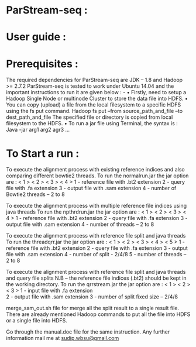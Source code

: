 # ParStream-seq :
# User guide :

# Prerequisites :

The required dependencies for ParStream-seq are JDK – 1.8 and Hadoop >= 2.7.2
ParStream-seq is tested to work under Ubuntu 14.04 and the important instructions to run it  are given below : -
    • Firstly, need to setup a Hadoop Single Node or multinode Cluster to store the data file into HDFS.
    • You can copy (upload) a file from the local filesystem to a specific HDFS using the fs put command.
	Hadoop fs put –from source_path_and_file –to dest_path_and_file
		The specified file or directory is copied from local filesystem to the HDFS.
    • To run a jar file using Terminal, the syntax is : 
		Java -jar <jar filename.jar> arg1 arg2 agr3 ...

# To Start a run :
To execute the alignment process with existing reference indices and also comparing different bowtie2 threads.
To run the normalrun.jar the jar option are : < 1 > < 2 > < 3 > < 4 >
1 -	reference file with .bt2 extension
2 -	query file with .fa extension
3 -	output file with .sam extension
4 -	number of Bowtie2 threads  – 2 to 8

To execute the alignment process with multiple reference file indices using java threads
To run the npthrdrun.jar the jar option are : < 1 > < 2 > < 3 > < 4 >
1 -	reference file with .bt2 extension
2 -	query file with .fa extension
3 -	output file with .sam extension
4 -	number of threads  – 2 to 8

To execute the alignment process with reference file split and java threads
To run the threadqrr.jar the jar option are : < 1 > < 2 > < 3 > < 4 > < 5 >
1 -	reference file with .bt2 extension
2 -	query file with .fa extension
3 -	output file with .sam extension
4 -	number of split	- 2/4/8
5 -	number of threads – 2 to 8

To execute the alignment process with reference file split and java threads and query file splits
N.B – the reference file indices (.bt2) should be kept in the working directory. 
	To run the qrrstream.jar the jar option are : < 1 > < 2 > < 3 > 
1 -	input file with .fa extension			    
2 -	output file with .sam extension
3 -	number of split fixed size – 2/4/8

merge_sam_out.sh file for merge all the split result to a single result file.
There are already mentioned Hadoop commands to put all the file into HDFS or a single file into HDFS.



Go through the manual.doc file for the same instruction.
Any further information mail me at sudip.wbsu@gmail.com


